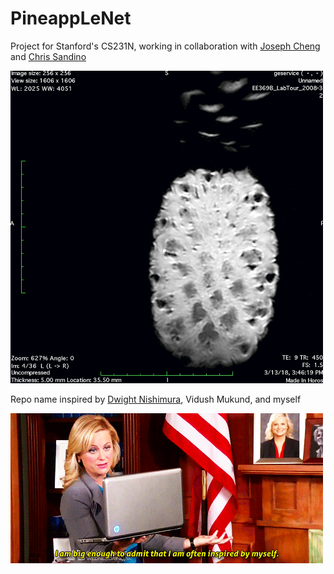# PineappLeNet

Project for Stanford's CS231N, working in collaboration with [Joseph Cheng](http://mrsrl.stanford.edu/~jycheng/) and [Chris Sandino](https://www.linkedin.com/in/chrissandino/)

<img src="https://github.com/jjasonhe/PineappLeNet/blob/master/pineapple.gif" width="500"/>

Repo name inspired by [Dwight Nishimura](https://ee.stanford.edu/~dwight/), Vidush Mukund, and myself

<img src="https://github.com/jjasonhe/PineappLeNet/blob/master/knope.gif" width="500"/>

